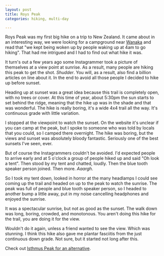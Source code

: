```yaml
---
layout: post
title: Roys Peak
categories: hiking, multi-day

---
```


Roys Peak was my first big hike on a trip to New Zealand. It came about in an interesting way, we were looking for a campground near [Wanaka](https://www.google.com/maps/place/W%C4%81naka,+New+Zealand/@-44.7234134,168.9779258,11z/) and read that "we kept being woken up by people waking up at 4am to go hiking". That had me intrigued and I had to find out what hike it was.

It turn's out a few years ago some Instagrammer took a picture of themselves at a view point at sunrise. As a result, many people are hiking this peak to get the shot. *Shudder*. You will, as a result, also find a billion articles on line about it. In the end to avoid all those people I decided to hike up before sunset.

Heading up at sunset was a great idea because this trail is completely open, with no trees or cover. At this time of year, about 5:30pm the sun starts to set behind the ridge, meaning that the hike up was in the shade and that was wonderful. The hike is really boring, it's a wide 4x4 trail all the way. It's continuous grade with little variation.

<div class="strava-embed-placeholder" data-embed-type="activity" data-embed-id="13734523496" data-style="standard" data-from-embed="false"></div><script src="https://strava-embeds.com/embed.js"></script>

I stopped at the viewpoint to watch the sunset. On the website it's unclear if you can camp at the peak, but I spoke to someone who was told by locals that you could, so I camped there overnight. The hike was boring, but the views and sunset was absolutely bloody fantastic. Seriously one of the best sunsets I've seen, ever.

But of course the Instagrammers couldn't be avoided. I'd expected people to arrive early and at 5 o'clock a group of people hiked up and said "Oh look a tent". Then stood by my tent and chatted, loudly. Then the blue tooth speaker person joined. Then more. *Aaargh*.

So I took my tent down, looked in horror at the many headlamps I could see coming up the trail and headed on up to the peak to watch the sunrise. The peak was full of people and blue tooth speaker person, so I headed to another bump a little away, put in my noise cancelling headphones and enjoyed the sunrise.

<div class="strava-embed-placeholder" data-embed-type="activity" data-embed-id="13735883572" data-style="standard" data-from-embed="false"></div><script src="https://strava-embeds.com/embed.js"></script>

It was a spectacular sunrise, but not as good as the sunset. The walk down was long, boring, crowded, and monotonous. You aren't doing this hike for the trail, you are doing it for the view.

Wouldn't do it again, unless a friend wanted to see the view. Which was stunning. I think this hike also gave me plantar fasciitis from the just continuous down grade. Not sure, but it started not long after this.

Check out [Isthmus Peak for an alternative](https://www.doc.govt.nz/parks-and-recreation/places-to-go/otago/places/wanaka-area/things-to-do/isthmus-peak-and-glen-dene-ridge-tracks/).